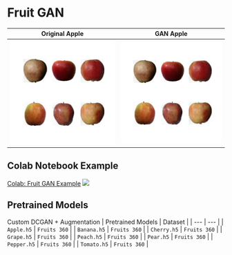 # Fruit GAN 

Original Apple             |  GAN Apple
:-------------------------:|:-------------------------:
<img src="data/static/apple_gan.png" width="500px"/>|  <img src="data/static/apple_gan.png" width="500px"/>



## Colab Notebook Example
[Colab: Fruit GAN Example]() [![](https://colab.research.google.com/assets/colab-badge.svg)]()

## Pretrained Models 
Custom DCGAN + Augmentation
| Pretrained Models | Dataset |
| --- | --- | 
| `Apple.h5` | `Fruits 360` | 
| `Banana.h5` | `Fruits 360` | 
| `Cherry.h5` | `Fruits 360` | 
| `Grape.h5` | `Fruits 360` | 
| `Peach.h5` | `Fruits 360` | 
| `Pear.h5` | `Fruits 360` | 
| `Pepper.h5` | `Fruits 360` | 
| `Tomato.h5` | `Fruits 360` | 


  

